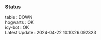 ### Status


table : DOWN  
hogwarts : OK  
icy-bot : OK  
Latest Update : 2024-04-22 10:10:26.092323

